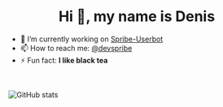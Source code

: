 <h1 align="center">Hi 👋, my name is Denis</h1>

- 🔭 I’m currently working on [Spribe-Userbot](https://github.com/Pr0n1xGH/spribe-userbot)
- 📫 How to reach me: [@devspribe](https://t.me/devspribe)
- ⚡ Fun fact: **I like black tea**

<br/>

![GitHub stats](https://github-readme-stats.vercel.app/api?username=Pr0n1xGH&show_icons=true&theme=tokyonight)
